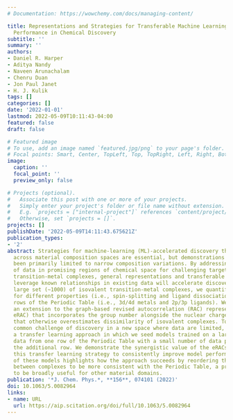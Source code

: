 ```yaml
---
# Documentation: https://wowchemy.com/docs/managing-content/

title: Representations and Strategies for Transferable Machine Learning Improve Model
  Performance in Chemical Discovery
subtitle: ''
summary: ''
authors:
- Daniel R. Harper
- Aditya Nandy
- Naveen Arunachalam
- Chenru Duan
- Jon Paul Janet
- H. J. Kulik
tags: []
categories: []
date: '2022-01-01'
lastmod: 2022-05-09T10:11:43-04:00
featured: false
draft: false

# Featured image
# To use, add an image named `featured.jpg/png` to your page's folder.
# Focal points: Smart, Center, TopLeft, Top, TopRight, Left, Right, BottomLeft, Bottom, BottomRight.
image:
  caption: ''
  focal_point: ''
  preview_only: false

# Projects (optional).
#   Associate this post with one or more of your projects.
#   Simply enter your project's folder or file name without extension.
#   E.g. `projects = ["internal-project"]` references `content/project/deep-learning/index.md`.
#   Otherwise, set `projects = []`.
projects: []
publishDate: '2022-05-09T14:11:43.675621Z'
publication_types:
- '2'
abstract: Strategies for machine-learning (ML)-accelerated discovery that are general
  across material composition spaces are essential, but demonstrations of ML have
  been primarily limited to narrow composition variations. By addressing the scarcity
  of data in promising regions of chemical space for challenging targets such as open-shell
  transition-metal complexes, general representations and transferable ML models that
  leverage known relationships in existing data will accelerate discovery. Over a
  large set (∼1000) of isovalent transition-metal complexes, we quantify evident relationships
  for different properties (i.e., spin-splitting and ligand dissociation) between
  rows of the Periodic Table (i.e., 3d/4d metals and 2p/3p ligands). We demonstrate
  an extension to the graph-based revised autocorrelation (RAC) representation (i.e.,
  eRAC) that incorporates the group number alongside the nuclear charge heuristic
  that otherwise overestimates dissimilarity of isovalent complexes. To address the
  common challenge of discovery in a new space where data are limited, we introduce
  a transfer learning approach in which we seed models trained on a large amount of
  data from one row of the Periodic Table with a small number of data points from
  the additional row. We demonstrate the synergistic value of the eRACs alongside
  this transfer learning strategy to consistently improve model performance. Analysis
  of these models highlights how the approach succeeds by reordering the distances
  between complexes to be more consistent with the Periodic Table, a property we expect
  to be broadly useful for other material domains.
publication: '*J. Chem. Phys.*, **156**, 074101 (2022)'
doi: 10.1063/5.0082964
links:
- name: URL
  url: https://aip.scitation.org/doi/full/10.1063/5.0082964
---
```


